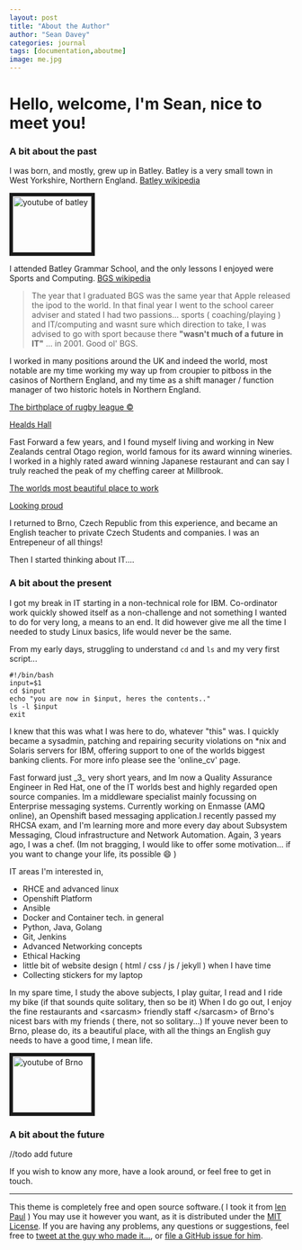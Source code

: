 ```yaml
---
layout: post
title: "About the Author"
author: "Sean Davey"
categories: journal
tags: [documentation,aboutme]
image: me.jpg
---
```


Hello, welcome, I'm Sean, nice to meet you! 
=======

### A bit about the past

I was born, and mostly, grew up in Batley. Batley is a very small town in West Yorkshire, Northern England.
<a href="https://en.wikipedia.org/wiki/Batley"> Batley wikipedia </a>

<a href="http://www.youtube.com/watch?feature=player_embedded&v=A9sMZ_5NjM8
" target="_blank"><img src="http://img.youtube.com/vi/A9sMZ_5NjM8/0.jpg" 
alt="youtube of batley" width="140" height="100" border="6" /></a>


I attended Batley Grammar School, and the only lessons I enjoyed were Sports and Computing.
<a href="https://en.wikipedia.org/wiki/Batley_Grammar_School"> BGS wikipedia </a>
>The year that I graduated BGS was the same year that Apple released the ipod to the world. In that final year I went to the school career adviser and stated I had two passions... sports ( coaching/playing ) and IT/computing and wasnt sure which direction to take, I was advised to go with sport because there **"wasn't much of a future in IT"** ... in 2001. Good ol' BGS.

I worked in many positions around the UK and indeed the world, most notable are my time working my way up from croupier to pitboss in the casinos of Northern England, and my time as a shift manager / function manager of two historic hotels in Northern England. 

<a href="https://en.wikipedia.org/wiki/George_Hotel,_Huddersfield"> The birthplace of rugby league © </a> 

<a href="http://healdshall.co.uk/"> Healds Hall </a>

Fast Forward a few years, and I found myself living and working in New Zealands central Otago region, world famous for its award winning wineries. I worked in a highly rated award winning Japanese restaurant and can say I truly reached the peak of my cheffing career at Millbrook. 

<a href="https://www.millbrook.co.nz/"> The worlds most beautiful place to work </a>

<a href="https://www.odt.co.nz/regions/queenstown-lakes/focus-elegance"> Looking proud </a>

I returned to Brno, Czech Republic from this experience, and became an English teacher to private Czech Students and companies. I was an Entrepeneur of all things!

Then I started thinking about IT....

### A bit about the present

I got my break in IT starting in a non-technical role for IBM. Co-ordinator work quickly showed itself as a non-challenge and not something I wanted to do for very long, a means to an end. It did however give me all the time I needed to study Linux basics, life would never be the same.

From my early days, struggling to understand ```cd``` and ```ls``` and my very first script...
```
#!/bin/bash
input=$1
cd $input
echo "you are now in $input, heres the contents.."
ls -l $input
exit
```
I knew that this was what I was here to do, whatever "this" was. I quickly became a sysadmin, patching and repairing security violations on \*nix and Solaris servers for IBM, offering support to one of the worlds biggest banking clients. For more info please see the 'online_cv' page. 

Fast forward just \_3_ very short years, and Im now a Quality Assurance Engineer in Red Hat, one of the IT worlds best and highly regarded open source companies. Im a middleware specialist mainly focussing on Enterprise messaging systems. Currently working on Enmasse (AMQ online), an Openshift based messaging application.I recently passed my RHCSA exam, and I'm learning more and more every day about Subsystem Messaging, Cloud infrastructure and Network Automation. Again, 3 years ago, I was a chef. (Im not bragging, I would like to offer some motivation... if you want to change your life, its possible :smile: )

IT areas I'm interested in, 

- RHCE and advanced linux
- Openshift Platform
- Ansible
- Docker and Container tech. in general
- Python, Java, Golang
- Git, Jenkins
- Advanced Networking concepts
- Ethical Hacking
- little bit of website design ( html / css / js / jekyll ) when I have time
- Collecting stickers for my laptop


In my spare time, I study the above subjects, I play guitar, I read and I ride my bike (if that sounds quite solitary, then so be it) When I do go out, I enjoy the fine restaurants and \<sarcasm\> friendly staff \</sarcasm\> of Brno's nicest bars with my friends ( there, not so solitary...) 
If youve never been to Brno, please do, its a beautiful place, with all the things an English guy needs to have a good time, I mean life.

<a href="http://www.youtube.com/watch?feature=player_embedded&v=WQPtOKLGHA0
" target="_blank"><img src="http://img.youtube.com/vi/WQPtOKLGHA0/0.jpg" 
alt="youtube of Brno" width="140" height="100" border="6" /></a>


### A bit about the future

//todo add future




If you wish to know any more, have a look around, or feel free to get in touch. 


____




This theme is completely free and open source software.( I took it from  [len Paul](https://github.com/LeNPaul) ) You may use it however you want, as it is distributed under the [MIT License](http://choosealicense.com/licenses/mit/). If you are having any problems, any questions or suggestions, feel free to [tweet at the guy who made it...](https://twitter.com/intent/tweet?text=My%question%about%Lagrange%is:%&amp;via=paululele), or [file a GitHub issue for him](https://github.com/lenpaul/lagrange/issues/new).
